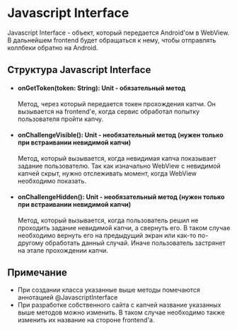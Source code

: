 # Javascript Interface

Javascript Interface - объект, который передается Android'ом в WebView. В дальнейшем frontend будет обращаться к нему, чтобы отправлять коллбеки обратно на Android.


## Структура Javascript Interface

- #### onGetToken(token: String): Unit - обязательный метод

  Метод, через который передается токен прохождения капчи. Он вызывается на frontend'е, когда сервис обработал попытку пользователя пройти капчу. 

- #### onChallengeVisible(): Unit - необязательный метод (нужен только при встраивании невидимой капчи)

  Метод, который вызывается, когда невидимая капча показывает задание пользователю. Так как изначально WebView с невидимой капчей скрыт, нужно отслеживать момент, когда WebView необходимо показать.

- #### onChallengeHidden(): Unit - необязательный метод (нужен только при встраивании невидимой капчи)

    Метод, который вызывается, когда пользователь решил не проходить задание невидимой капчи, а свернуть его. В таком случае необходимо вернуть его на предыдущий экран или как-то по-другому обработать данный случай. Иначе пользователь застрянет на этапе прохождении капчи.


## Примечание

- При создании класса указанные выше методы помечаются аннотацией @JavascriptInterface
- При разработке собственного сайта с капчей название указанных выше методов можно изменить. В таком случае необходимо также изменить их название на стороне frontend'а.
